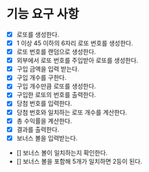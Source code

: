# 기능 요구 사항

- [x] 로또를 생성한다.
- [x] 1 이상 45 이하의 6자리 로또 번호를 생성한다.
- [x] 로또 번호를 랜덤으로 생성한다.
- [x] 외부에서 로또 번호를 주입받아 로또를 생성한다.
- [x] 구입 금액을 입력 받는다.
- [x] 구입 개수를 구한다.
- [x] 구입 개수만큼 로또를 생성한다.
- [x] 구입한 로또의 번호를 출력한다.
- [x] 당첨 번호를 입력한다.
- [x] 당첨 번호와 일치하는 로또 개수를 계산한다.
- [x] 총 수익률을 계산한다.
- [x] 결과를 출력한다.
- [x] 보너스 볼을 입력받는다.
- [] 보너스 볼이 일치하는지 확인한다.
- [] 보너스 볼을 포함해 5개가 일치하면 2등이 된다.  